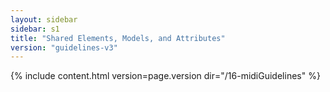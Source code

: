 ```yaml
---
layout: sidebar
sidebar: s1
title: "Shared Elements, Models, and Attributes"
version: "guidelines-v3"
---
```

{% include content.html version=page.version dir="/16-midiGuidelines" %}